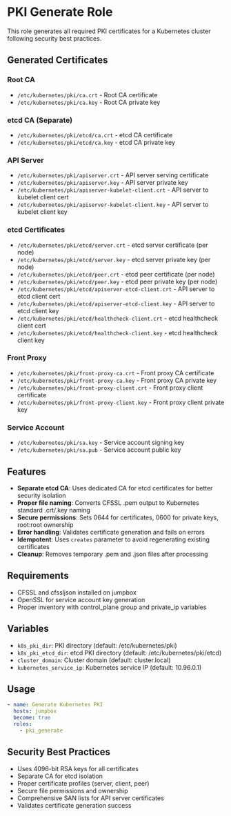 # PKI Generate Role

This role generates all required PKI certificates for a Kubernetes cluster following security best practices.

## Generated Certificates

### Root CA
- `/etc/kubernetes/pki/ca.crt` - Root CA certificate
- `/etc/kubernetes/pki/ca.key` - Root CA private key

### etcd CA (Separate)
- `/etc/kubernetes/pki/etcd/ca.crt` - etcd CA certificate
- `/etc/kubernetes/pki/etcd/ca.key` - etcd CA private key

### API Server
- `/etc/kubernetes/pki/apiserver.crt` - API server serving certificate
- `/etc/kubernetes/pki/apiserver.key` - API server private key
- `/etc/kubernetes/pki/apiserver-kubelet-client.crt` - API server to kubelet client cert
- `/etc/kubernetes/pki/apiserver-kubelet-client.key` - API server to kubelet client key

### etcd Certificates
- `/etc/kubernetes/pki/etcd/server.crt` - etcd server certificate (per node)
- `/etc/kubernetes/pki/etcd/server.key` - etcd server private key (per node)
- `/etc/kubernetes/pki/etcd/peer.crt` - etcd peer certificate (per node)
- `/etc/kubernetes/pki/etcd/peer.key` - etcd peer private key (per node)
- `/etc/kubernetes/pki/etcd/apiserver-etcd-client.crt` - API server to etcd client cert
- `/etc/kubernetes/pki/etcd/apiserver-etcd-client.key` - API server to etcd client key
- `/etc/kubernetes/pki/etcd/healthcheck-client.crt` - etcd healthcheck client cert
- `/etc/kubernetes/pki/etcd/healthcheck-client.key` - etcd healthcheck client key

### Front Proxy
- `/etc/kubernetes/pki/front-proxy-ca.crt` - Front proxy CA certificate
- `/etc/kubernetes/pki/front-proxy-ca.key` - Front proxy CA private key
- `/etc/kubernetes/pki/front-proxy-client.crt` - Front proxy client certificate
- `/etc/kubernetes/pki/front-proxy-client.key` - Front proxy client private key

### Service Account
- `/etc/kubernetes/pki/sa.key` - Service account signing key
- `/etc/kubernetes/pki/sa.pub` - Service account public key

## Features

- **Separate etcd CA**: Uses dedicated CA for etcd certificates for better security isolation
- **Proper file naming**: Converts CFSSL .pem output to Kubernetes standard .crt/.key naming
- **Secure permissions**: Sets 0644 for certificates, 0600 for private keys, root:root ownership
- **Error handling**: Validates certificate generation and fails on errors
- **Idempotent**: Uses `creates` parameter to avoid regenerating existing certificates
- **Cleanup**: Removes temporary .pem and .json files after processing

## Requirements

- CFSSL and cfssljson installed on jumpbox
- OpenSSL for service account key generation
- Proper inventory with control_plane group and private_ip variables

## Variables

- `k8s_pki_dir`: PKI directory (default: /etc/kubernetes/pki)
- `k8s_pki_etcd_dir`: etcd PKI directory (default: /etc/kubernetes/pki/etcd)
- `cluster_domain`: Cluster domain (default: cluster.local)
- `kubernetes_service_ip`: Kubernetes service IP (default: 10.96.0.1)

## Usage

```yaml
- name: Generate Kubernetes PKI
  hosts: jumpbox
  become: true
  roles:
    - pki_generate
```

## Security Best Practices

- Uses 4096-bit RSA keys for all certificates
- Separate CA for etcd isolation
- Proper certificate profiles (server, client, peer)
- Secure file permissions and ownership
- Comprehensive SAN lists for API server certificates
- Validates certificate generation success